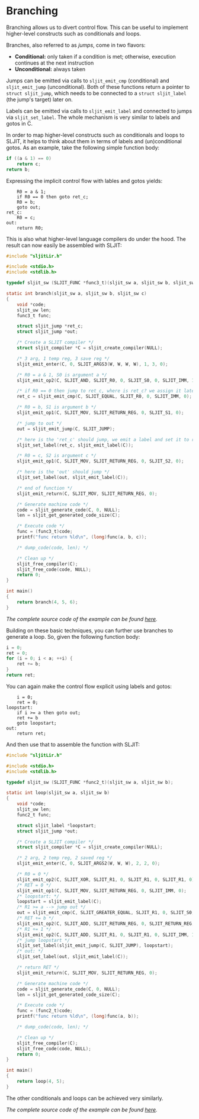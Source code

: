 # Branching

Branching allows us to divert control flow. This can be useful to implement higher-level constructs such as conditionals and loops.

Branches, also referred to as *jumps*, come in two flavors:

- **Conditional:** only taken if a condition is met; otherwise, execution continues at the next instruction
- **Unconditional:** always taken

Jumps can be emitted via calls to `sljit_emit_cmp` (conditional) and `sljit_emit_jump` (unconditional). Both of these functions return a pointer to `struct sljit_jump`, which needs to be connected to a `struct sljit_label` (the jump's target) later on.

Labels can be emitted via calls to `sljit_emit_label` and connected to jumps via `sljit_set_label`. The whole mechanism is very similar to labels and gotos in C.

In order to map higher-level constructs such as conditionals and loops to SLJIT, it helps to think about them in terms of labels and (un)conditional gotos. As an example, take the following simple function body:

```c
if ((a & 1) == 0)
    return c;
return b;
```

Expressing the implicit control flow with lables and gotos yields:


```
    R0 = a & 1;
    if R0 == 0 then goto ret_c;
    R0 = b;
    goto out;
ret_c:
    R0 = c;
out:
    return R0;
```

This is also what higher-level language compilers do under the hood. The result can now easily be assembled with SLJIT:

```c
#include "sljitLir.h"

#include <stdio.h>
#include <stdlib.h>

typedef sljit_sw (SLJIT_FUNC *func3_t)(sljit_sw a, sljit_sw b, sljit_sw c);

static int branch(sljit_sw a, sljit_sw b, sljit_sw c)
{
	void *code;
	sljit_uw len;
	func3_t func;

	struct sljit_jump *ret_c;
	struct sljit_jump *out;

	/* Create a SLJIT compiler */
	struct sljit_compiler *C = sljit_create_compiler(NULL);

	/* 3 arg, 1 temp reg, 3 save reg */
	sljit_emit_enter(C, 0, SLJIT_ARGS3(W, W, W, W), 1, 3, 0);

	/* R0 = a & 1, S0 is argument a */
	sljit_emit_op2(C, SLJIT_AND, SLJIT_R0, 0, SLJIT_S0, 0, SLJIT_IMM, 1);

	/* if R0 == 0 then jump to ret_c, where is ret_c? we assign it later */
	ret_c = sljit_emit_cmp(C, SLJIT_EQUAL, SLJIT_R0, 0, SLJIT_IMM, 0);

	/* R0 = b, S1 is argument b */
	sljit_emit_op1(C, SLJIT_MOV, SLJIT_RETURN_REG, 0, SLJIT_S1, 0);

	/* jump to out */
	out = sljit_emit_jump(C, SLJIT_JUMP);

	/* here is the 'ret_c' should jump, we emit a label and set it to ret_c */
	sljit_set_label(ret_c, sljit_emit_label(C));

	/* R0 = c, S2 is argument c */
	sljit_emit_op1(C, SLJIT_MOV, SLJIT_RETURN_REG, 0, SLJIT_S2, 0);

	/* here is the 'out' should jump */
	sljit_set_label(out, sljit_emit_label(C));

	/* end of function */
	sljit_emit_return(C, SLJIT_MOV, SLJIT_RETURN_REG, 0);

	/* Generate machine code */
	code = sljit_generate_code(C, 0, NULL);
	len = sljit_get_generated_code_size(C);

	/* Execute code */
	func = (func3_t)code;
	printf("func return %ld\n", (long)func(a, b, c));

	/* dump_code(code, len); */

	/* Clean up */
	sljit_free_compiler(C);
	sljit_free_code(code, NULL);
	return 0;
}

int main()
{
	return branch(4, 5, 6);
}
```

*The complete source code of the example can be found [here](/docs/tutorial/sources/branch.c).*

Building on these basic techniques, you can further use branches to generate a loop. So, given the following function body:

```c
i = 0;
ret = 0;
for (i = 0; i < a; ++i) {
    ret += b;
}
return ret;
```

You can again make the control flow explicit using labels and gotos:


```
    i = 0;
    ret = 0;
loopstart:
    if i >= a then goto out;
    ret += b
    goto loopstart;
out:
    return ret;
```

And then use that to assemble the function with SLJIT:

```c
#include "sljitLir.h"

#include <stdio.h>
#include <stdlib.h>

typedef sljit_sw (SLJIT_FUNC *func2_t)(sljit_sw a, sljit_sw b);

static int loop(sljit_sw a, sljit_sw b)
{
	void *code;
	sljit_uw len;
	func2_t func;

	struct sljit_label *loopstart;
	struct sljit_jump *out;

	/* Create a SLJIT compiler */
	struct sljit_compiler *C = sljit_create_compiler(NULL);

	/* 2 arg, 2 temp reg, 2 saved reg */
	sljit_emit_enter(C, 0, SLJIT_ARGS2(W, W, W), 2, 2, 0);

	/* R0 = 0 */
	sljit_emit_op2(C, SLJIT_XOR, SLJIT_R1, 0, SLJIT_R1, 0, SLJIT_R1, 0);
	/* RET = 0 */
	sljit_emit_op1(C, SLJIT_MOV, SLJIT_RETURN_REG, 0, SLJIT_IMM, 0);
	/* loopstart: */
	loopstart = sljit_emit_label(C);
	/* R1 >= a --> jump out */
	out = sljit_emit_cmp(C, SLJIT_GREATER_EQUAL, SLJIT_R1, 0, SLJIT_S0, 0);
	/* RET += b */
	sljit_emit_op2(C, SLJIT_ADD, SLJIT_RETURN_REG, 0, SLJIT_RETURN_REG, 0, SLJIT_S1, 0);
	/* R1 += 1 */
	sljit_emit_op2(C, SLJIT_ADD, SLJIT_R1, 0, SLJIT_R1, 0, SLJIT_IMM, 1);
	/* jump loopstart */
	sljit_set_label(sljit_emit_jump(C, SLJIT_JUMP), loopstart);
	/* out: */
	sljit_set_label(out, sljit_emit_label(C));

	/* return RET */
	sljit_emit_return(C, SLJIT_MOV, SLJIT_RETURN_REG, 0);

	/* Generate machine code */
	code = sljit_generate_code(C, 0, NULL);
	len = sljit_get_generated_code_size(C);

	/* Execute code */
	func = (func2_t)code;
	printf("func return %ld\n", (long)func(a, b));

	/* dump_code(code, len); */

	/* Clean up */
	sljit_free_compiler(C);
	sljit_free_code(code, NULL);
	return 0;
}

int main()
{
	return loop(4, 5);
}
```

The other conditionals and loops can be achieved very similarly.

*The complete source code of the example can be found [here](/docs/tutorial/sources/loop.c).*
